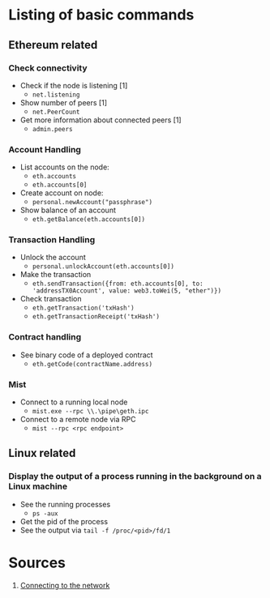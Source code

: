 # Listing of basic commands


## Ethereum related

### Check connectivity
*   Check if the node is listening [1]
    *   `net.listening`
*   Show number of peers [1]
    *   `net.PeerCount`
*   Get more information about connected peers [1]
    *   `admin.peers`

### Account Handling
*   List accounts on the node: 
    *   `eth.accounts`
    *   `eth.accounts[0]`
*   Create account on node: 
    *   `personal.newAccount("passphrase")`
*   Show balance of an account
    *   `eth.getBalance(eth.accounts[0])`

### Transaction Handling
*   Unlock the account
    *   `personal.unlockAccount(eth.accounts[0])`
*   Make the transaction
    *   `eth.sendTransaction({from: eth.accounts[0], to: 'addressTX0Account', value: web3.toWei(5, "ether")})`
*   Check transaction
    *   `eth.getTransaction('txHash')`
    *   `eth.getTransactionReceipt('txHash')`

### Contract handling
*   See binary code of a deployed contract
    *   `eth.getCode(contractName.address)`

### Mist
*   Connect to a running local node 
    *   `mist.exe --rpc \\.\pipe\geth.ipc`
*   Connect to a remote node via RPC
    *   `mist --rpc <rpc endpoint>`


## Linux related

### Display the output of a process running in the background on a Linux machine
*   See the running processes
    *   `ps -aux`
*   Get the pid of the process
*   See the output via `tail -f /proc/<pid>/fd/1`


# Sources
1.  [Connecting to the network](https://github.com/ethereum/go-ethereum/wiki/Connecting-to-the-network)